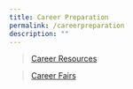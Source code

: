 ```yaml
---
title: Career Preparation
permalink: /careerpreparation
description: ""
---
```

>[Career Resources](https://www.tp.edu.sg/life-at-tp/career-services/get-ahead-with-your-career.html#careerops)

>[Career Fairs](/careerfairs)